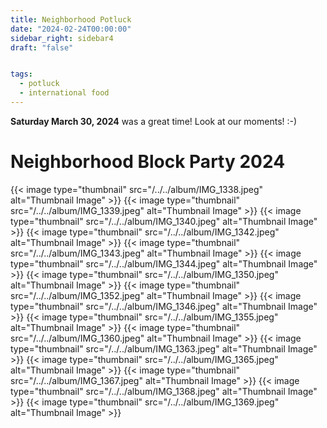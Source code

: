 ```yaml
---
title: Neighborhood Potluck
date: "2024-02-24T00:00:00"
sidebar_right: sidebar4
draft: "false"


tags:
  - potluck
  - international food
---
```

__Saturday March 30, 2024__ was a great time! Look at our moments! :-)

# Neighborhood Block Party 2024
{{< image type="thumbnail" src="/../../album/IMG_1338.jpeg" alt="Thumbnail Image" >}}
{{< image type="thumbnail" src="/../../album/IMG_1339.jpeg" alt="Thumbnail Image" >}}
{{< image type="thumbnail" src="/../../album/IMG_1340.jpeg" alt="Thumbnail Image" >}}
{{< image type="thumbnail" src="/../../album/IMG_1342.jpeg" alt="Thumbnail Image" >}}
{{< image type="thumbnail" src="/../../album/IMG_1343.jpeg" alt="Thumbnail Image" >}}
{{< image type="thumbnail" src="/../../album/IMG_1344.jpeg" alt="Thumbnail Image" >}}
{{< image type="thumbnail" src="/../../album/IMG_1350.jpeg" alt="Thumbnail Image" >}}
{{< image type="thumbnail" src="/../../album/IMG_1352.jpeg" alt="Thumbnail Image" >}}
{{< image type="thumbnail" src="/../../album/IMG_1346.jpeg" alt="Thumbnail Image" >}}
{{< image type="thumbnail" src="/../../album/IMG_1355.jpeg" alt="Thumbnail Image" >}}
{{< image type="thumbnail" src="/../../album/IMG_1360.jpeg" alt="Thumbnail Image" >}}
{{< image type="thumbnail" src="/../../album/IMG_1363.jpeg" alt="Thumbnail Image" >}}
{{< image type="thumbnail" src="/../../album/IMG_1365.jpeg" alt="Thumbnail Image" >}}
{{< image type="thumbnail" src="/../../album/IMG_1367.jpeg" alt="Thumbnail Image" >}}
{{< image type="thumbnail" src="/../../album/IMG_1368.jpeg" alt="Thumbnail Image" >}}
{{< image type="thumbnail" src="/../../album/IMG_1369.jpeg" alt="Thumbnail Image" >}}


<!-- {{< filloutForm >}} -->

